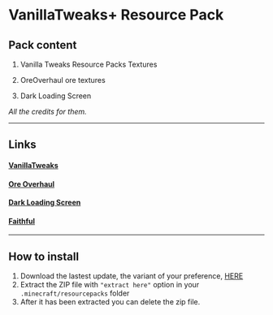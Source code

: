 ﻿# **VanillaTweaks+ Resource Pack**

## **Pack content**
1. Vanilla Tweaks Resource Packs Textures

2. OreOverhaul ore textures

3. Dark Loading Screen

_All the credits for them._

--- 

## **Links**
#### [VanillaTweaks](https://vanillatweaks.net/ "VanillaTweaks Official Web Site")

#### [Ore Overhaul](https://www.curseforge.com/minecraft/texture-packs/minecraft-3d-ores "Ore Overhaul CurseForge's page")

#### [Dark Loading Screen](https://www.curseforge.com/minecraft/texture-packs/dark-loading-screen "Dark Loading Screen CurseForge's page")

#### [Faithful](https://faithful.team/ "Faithful Official Web Site")

--- 

## **How to install**
1. Download the lastest update, the variant of your preference, [HERE](https://github.com/d-l-n/VanillaTweaksPlus-Resource-Pack/releases)
2. Extract the ZIP file with `"extract here"` option in your `.minecraft/resourcepacks` folder
3. After it has been extracted you can delete the zip file.